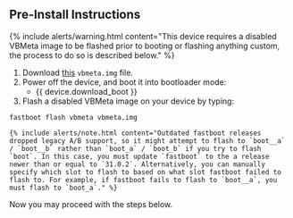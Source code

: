 ## Pre-Install Instructions

{% include alerts/warning.html content="This device requires a disabled VBMeta image to be flashed prior to booting or flashing anything custom, the process to do so is described below." %}

1. Download [this](https://androidfilehost.com/?fid=2188818919693795292) `vbmeta.img` file.
2. Power off the device, and boot it into bootloader mode:
    * {{ device.download_boot }}
3. Flash a disabled VBMeta image on your device by typing:
```
fastboot flash vbmeta vbmeta.img
```
    {% include alerts/note.html content="Outdated fastboot releases dropped legacy A/B support, so it might attempt to flash to `boot__a` / `boot__b` rather than `boot_a` / `boot_b` if you try to flash `boot`. In this case, you must update `fastboot` to the a release newer than or equal to `31.0.2`. Alternatively, you can manually specify which slot to flash to based on what slot fastboot failed to flash to. For example, if fastboot fails to flash to `boot__a`, you must flash to `boot_a`." %}

Now you may proceed with the steps below.
